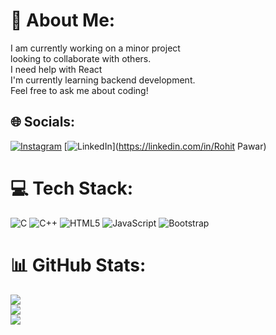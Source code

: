 # 💫 About Me:
I am currently working on a minor project <br>looking to collaborate with others. <br>I need help with React <br>I'm currently learning backend development. <br>Feel free to ask me about coding!


## 🌐 Socials:
[![Instagram](https://img.shields.io/badge/Instagram-%23E4405F.svg?logo=Instagram&logoColor=white)](https://instagram.com/rohitpawar__24) [![LinkedIn](https://img.shields.io/badge/LinkedIn-%230077B5.svg?logo=linkedin&logoColor=white)](https://linkedin.com/in/Rohit Pawar) 

# 💻 Tech Stack:
![C](https://img.shields.io/badge/c-%2300599C.svg?style=for-the-badge&logo=c&logoColor=white) ![C++](https://img.shields.io/badge/c++-%2300599C.svg?style=for-the-badge&logo=c%2B%2B&logoColor=white) ![HTML5](https://img.shields.io/badge/html5-%23E34F26.svg?style=for-the-badge&logo=html5&logoColor=white) ![JavaScript](https://img.shields.io/badge/javascript-%23323330.svg?style=for-the-badge&logo=javascript&logoColor=%23F7DF1E) ![Bootstrap](https://img.shields.io/badge/bootstrap-%238511FA.svg?style=for-the-badge&logo=bootstrap&logoColor=white)
# 📊 GitHub Stats:
![](https://github-readme-stats.vercel.app/api?username=RohitPawar24&theme=dark&hide_border=false&include_all_commits=false&count_private=false)<br/>
![](https://github-readme-streak-stats.herokuapp.com/?user=RohitPawar24&theme=dark&hide_border=false)<br/>
![](https://github-readme-stats.vercel.app/api/top-langs/?username=RohitPawar24&theme=dark&hide_border=false&include_all_commits=false&count_private=false&layout=compact)

  
